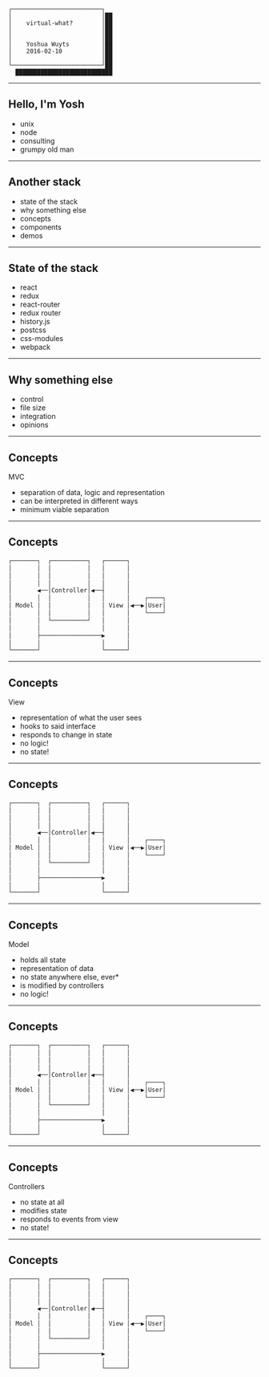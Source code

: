 ```
┌─────────────────────────┐
│                         │██
│    virtual-what?        │██
│                         │██
│                         │██
│    Yoshua Wuyts         │██
│    2016-02-10           │██
│                         │██
└─────────────────────────┘██
  ███████████████████████████
```

---
## Hello, I'm Yosh
- unix
- node
- consulting
- grumpy old man

---
## Another stack
- state of the stack
- why something else
- concepts
- components
- demos

---
## State of the stack
- react
- redux
- react-router
- redux router
- history.js
- postcss
- css-modules
- webpack

---
## Why something else
- control
- file size
- integration
- opinions


---
## Concepts
MVC
- separation of data, logic and representation
- can be interpreted in different ways
- minimum viable separation

---
## Concepts
```txt
┌───────┐  ┌──────────┐   ┌──────┐
│       │  │          │   │      │
│       │  │          │   │      │
│       │  │          │   │      │
│       ◀──│Controller│◀──┤      │
│       │  │          │   │      │    ┌────┐
│ Model │  │          │   │ View │◀──▶│User│
│       │  │          │   │      │    └────┘
│       │  └──────────┘   │      │
│       │                 │      │
│       ├─────────────────▶      │
│       │                 │      │
└───────┘                 └──────┘
```

---
## Concepts
View
- representation of what the user sees
- hooks to said interface
- responds to change in state
- no logic!
- no state!

---
## Concepts
```txt
┌───────┐  ┌──────────┐   ┌──────┐
│       │  │          │   │      │
│       │  │          │   │      │
│       │  │          │   │      │
│       ◀──│Controller│◀──┤      │
│       │  │          │   │      │    ┌────┐
│ Model │  │          │   │ View │◀──▶│User│
│       │  │          │   │      │    └────┘
│       │  └──────────┘   │      │
│       │                 │      │
│       ├─────────────────▶      │
│       │                 │      │
└───────┘                 └──────┘
```

---
## Concepts
Model
- holds all state
- representation of data
- no state anywhere else, ever\*
- is modified by controllers
- no logic!

---
## Concepts
```txt
┌───────┐  ┌──────────┐   ┌──────┐
│       │  │          │   │      │
│       │  │          │   │      │
│       │  │          │   │      │
│       ◀──│Controller│◀──┤      │
│       │  │          │   │      │    ┌────┐
│ Model │  │          │   │ View │◀──▶│User│
│       │  │          │   │      │    └────┘
│       │  └──────────┘   │      │
│       │                 │      │
│       ├─────────────────▶      │
│       │                 │      │
└───────┘                 └──────┘
```

---
## Concepts
Controllers
- no state at all
- modifies state
- responds to events from view
- no state!

---
## Concepts
```txt
┌───────┐  ┌──────────┐   ┌──────┐
│       │  │          │   │      │
│       │  │          │   │      │
│       │  │          │   │      │
│       ◀──│Controller│◀──┤      │
│       │  │          │   │      │    ┌────┐
│ Model │  │          │   │ View │◀──▶│User│
│       │  │          │   │      │    └────┘
│       │  └──────────┘   │      │
│       │                 │      │
│       ├─────────────────▶      │
│       │                 │      │
└───────┘                 └──────┘
```
